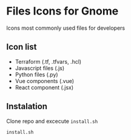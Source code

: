 # Files Icons for Gnome

Icons most commonly used files for developers

## Icon list

- Terraform (.tf, .tfvars, .hcl)
- Javascript files (.js)
- Python files (.py)
- Vue components (.vue)
- React component (.jsx)

## Instalation

Clone repo and excecute `install.sh`

 ```bash
 install.sh
 ```

